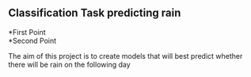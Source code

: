 ## Classification Task predicting rain

*First Point <br>
*Second Point <br>

The aim of this project is to create models that will best predict whether there will be rain on the following day
